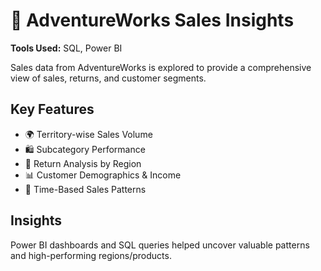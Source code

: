 # 🏢 AdventureWorks Sales Insights
**Tools Used:** SQL, Power BI

Sales data from AdventureWorks is explored to provide a comprehensive view of sales, returns, and customer segments.

## Key Features
- 🌍 Territory-wise Sales Volume
- 🛍 Subcategory Performance
- 🔁 Return Analysis by Region
- 📊 Customer Demographics & Income
- 📅 Time-Based Sales Patterns

## Insights
Power BI dashboards and SQL queries helped uncover valuable patterns and high-performing regions/products.
